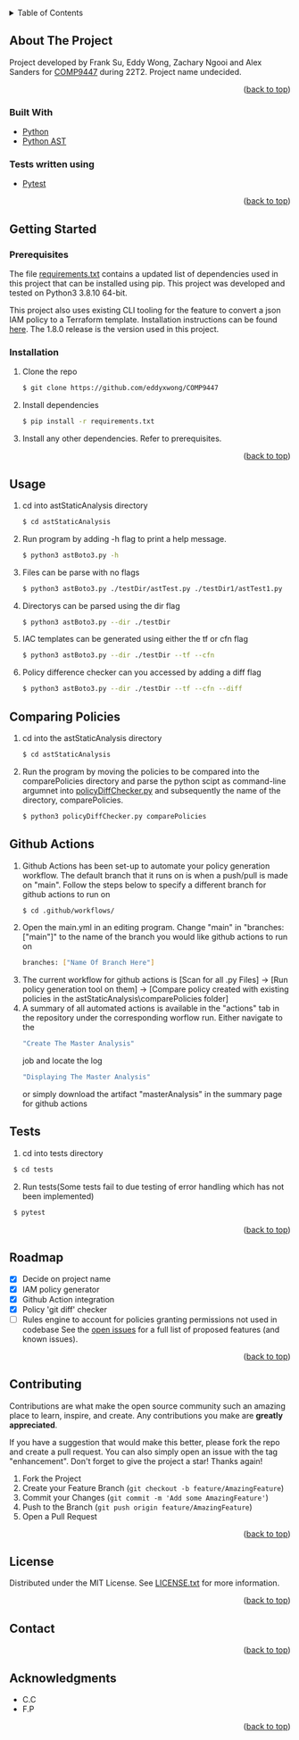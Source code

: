 <div id="top"></div>
<!--
*** Thanks for checking out the Best-README-Template. If you have a suggestion
*** that would make this better, please fork the repo and create a pull request
*** or simply open an issue with the tag "enhancement".
*** Don't forget to give the project a star!
*** Thanks again! Now go create something AMAZING! :D
-->



<!-- PROJECT SHIELDS -->
<!--
*** I'm using markdown "reference style" links for readability.
*** Reference links are enclosed in brackets [ ] instead of parentheses ( ).
*** See the bottom of this document for the declaration of the reference variables
*** for contributors-url, forks-url, etc. This is an optional, concise syntax you may use.
*** https://www.markdownguide.org/basic-syntax/#reference-style-links
-->



<!-- PROJECT LOGO -->
<br />




<!-- TABLE OF CONTENTS -->
<details>
  <summary>Table of Contents</summary>
  <ol>
    <li>
      <a href="#about-the-project">About The Project</a>
      <ul>
        <li><a href="#built-with">Built With</a></li>
      </ul>
    </li>
    <li>
      <a href="#getting-started">Getting Started</a>
      <ul>
        <li><a href="#prerequisites">Prerequisites</a></li>
        <li><a href="#installation">Installation</a></li>
      </ul>
    </li>
    <li><a href="#usage">Usage</a></li>
    <li><a href="#roadmap">Roadmap</a></li>
    <li><a href="#contributing">Contributing</a></li>
    <li><a href="#license">License</a></li>
    <li><a href="#contact">Contact</a></li>
    <li><a href="#acknowledgments">Acknowledgments</a></li>
  </ol>
</details>



<!-- ABOUT THE PROJECT -->
## About The Project


Project developed by Frank Su, Eddy Wong, Zachary Ngooi and Alex Sanders for [COMP9447](https://www.handbook.unsw.edu.au/postgraduate/courses/2022/COMP9447?year=2022) during 22T2. Project name undecided. 

<p align="right">(<a href="#top">back to top</a>)</p>



### Built With

* [Python](https://www.python.org/doc/)
* [Python AST](https://docs.python.org/3/library/ast.html)

### Tests written using 
* [Pytest](https://docs.pytest.org/en/7.1.x/)

<p align="right">(<a href="#top">back to top</a>)</p>



<!-- GETTING STARTED -->
## Getting Started


### Prerequisites

The file [requirements.txt](requirements.txt) contains a updated list of dependencies used in this project that can be installed using pip. This project was developed and tested on Python3 3.8.10 64-bit.

This project also uses existing CLI tooling for the feature to convert a json IAM policy to a Terraform template. Installation instructions 
can be found [here](https://github.com/flosell/iam-policy-json-to-terraform#installation). The 1.8.0 release is the version used in this 
project.

### Installation

1. Clone the repo
   ```sh
   $ git clone https://github.com/eddyxwong/COMP9447
   ```
2. Install dependencies
   ```sh
   $ pip install -r requirements.txt
   ```
3. Install any other dependencies. Refer to prerequisites.
<p align="right">(<a href="#top">back to top</a>)</p>



<!-- USAGE EXAMPLES -->
## Usage
1. cd into astStaticAnalysis directory
   ```sh
   $ cd astStaticAnalysis
   ```
2. Run program by adding -h flag to print a help message.
    ```sh
   $ python3 astBoto3.py -h
   ```
3. Files can be parse with no flags
    ```sh
   $ python3 astBoto3.py ./testDir/astTest.py ./testDir1/astTest1.py
4. Directorys can be parsed using the dir flag
    ```sh
   $ python3 astBoto3.py --dir ./testDir
   ```
5. IAC templates can be generated using either the tf or cfn flag
    ```sh
   $ python3 astBoto3.py --dir ./testDir --tf --cfn
   ```
6. Policy difference checker can you accessed by adding a diff flag
    ```sh
   $ python3 astBoto3.py --dir ./testDir --tf --cfn --diff
   ```

## Comparing Policies
1. cd into the astStaticAnalysis directory
   ```sh
   $ cd astStaticAnalysis
   ```
2. Run the program by moving the policies to be compared into the comparePolicies directory and parse the python scipt as command-line argumnet into [policyDiffChecker.py](./astStaticAnalysis/policyDiffChecker.py) and subsequently the name of the directory, comparePolicies.
   ```sh
   $ python3 policyDiffChecker.py comparePolicies
   ```

## Github Actions
1. Github Actions has been set-up to automate your policy generation workflow. The default branch that it runs on is when a push/pull is made on "main".
Follow the steps below to specify a different branch for github actions to run on
   ```sh
   $ cd .github/workflows/
   ```
2. Open the main.yml in an editing program. Change "main" in "branches: ["main"]" to the name of the branch you would like github actions to run on
   ```sh
   branches: ["Name Of Branch Here"]
   ```
3. The current workflow for github actions is 
[Scan for all .py Files] -> [Run policy generation tool on them] -> [Compare policy created with existing policies in the astStaticAnalysis\comparePolicies folder]
4. A summary of all automated actions is available in the "actions" tab in the repository under the corresponding worflow run. 
Either navigate to the 
   ```sh
   "Create The Master Analysis"
   ```
   job and locate the log
   ```sh
   "Displaying The Master Analysis" 
   ```
   or simply download the artifact "masterAnalysis" in the summary page for github actions 

## Tests
1. cd into tests directory
  ```sh
   $ cd tests
   ```
2. Run tests(Some tests fail to due testing of error handling which has not been implemented)
  ```sh
   $ pytest
   ```

<p align="right">(<a href="#top">back to top</a>)</p>



<!-- ROADMAP -->
## Roadmap
- [X] Decide on project name
- [X] IAM policy generator
- [X] Github Action integration
- [X] Policy 'git diff' checker
- [ ] Rules engine to account for policies granting permissions not used in codebase
See the [open issues](https://github.com/github_username/repo_name/issues) for a full list of proposed features (and known issues).

<p align="right">(<a href="#top">back to top</a>)</p>



<!-- CONTRIBUTING -->
## Contributing

Contributions are what make the open source community such an amazing place to learn, inspire, and create. Any contributions you make are **greatly appreciated**.

If you have a suggestion that would make this better, please fork the repo and create a pull request. You can also simply open an issue with the tag "enhancement".
Don't forget to give the project a star! Thanks again!

1. Fork the Project
2. Create your Feature Branch (`git checkout -b feature/AmazingFeature`)
3. Commit your Changes (`git commit -m 'Add some AmazingFeature'`)
4. Push to the Branch (`git push origin feature/AmazingFeature`)
5. Open a Pull Request

<p align="right">(<a href="#top">back to top</a>)</p>



<!-- LICENSE -->
## License

Distributed under the MIT License. See [LICENSE.txt](./LICENSE) for more information.

<p align="right">(<a href="#top">back to top</a>)</p>



<!-- CONTACT -->
## Contact

<p align="right">(<a href="#top">back to top</a>)</p>

<!-- ACKNOWLEDGMENTS -->
## Acknowledgments

* C.C
* F.P

<p align="right">(<a href="#top">back to top</a>)</p>



<!-- MARKDOWN LINKS & IMAGES -->
<!-- https://www.markdownguide.org/basic-syntax/#reference-style-links -->
[contributors-shield]: https://img.shields.io/github/contributors/github_username/repo_name.svg?style=for-the-badge
[contributors-url]: https://github.com/github_username/repo_name/graphs/contributors
[forks-shield]: https://img.shields.io/github/forks/github_username/repo_name.svg?style=for-the-badge
[forks-url]: https://github.com/github_username/repo_name/network/members
[stars-shield]: https://img.shields.io/github/stars/github_username/repo_name.svg?style=for-the-badge
[stars-url]: https://github.com/github_username/repo_name/stargazers
[issues-shield]: https://img.shields.io/github/issues/github_username/repo_name.svg?style=for-the-badge
[issues-url]: https://github.com/github_username/repo_name/issues
[license-shield]: https://img.shields.io/github/license/github_username/repo_name.svg?style=for-the-badge
[license-url]: https://github.com/github_username/repo_name/blob/master/LICENSE.txt
[linkedin-shield]: https://img.shields.io/badge/-LinkedIn-black.svg?style=for-the-badge&logo=linkedin&colorB=555
[linkedin-url]: https://linkedin.com/in/linkedin_username
[product-screenshot]: images/screenshot.png
